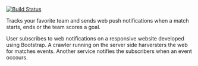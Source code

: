 [![Build Status](https://travis-ci.org/andrelopesmds/goalstrackerproject.svg?branch=master)](https://travis-ci.org/andrelms1/goalstrackerproject)

Tracks your favorite team and sends web push notifications
when a match starts, ends or the team scores a goal.

User subscribes to web notifications on a responsive website
developed using Bootstrap. A crawler running on the server
side harversters the web for matches events. Another service
notifies the subscribers when an event occours.
